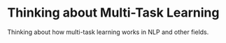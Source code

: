 # Thinking about Multi-Task Learning

Thinking about how multi-task learning works in NLP and other fields.
